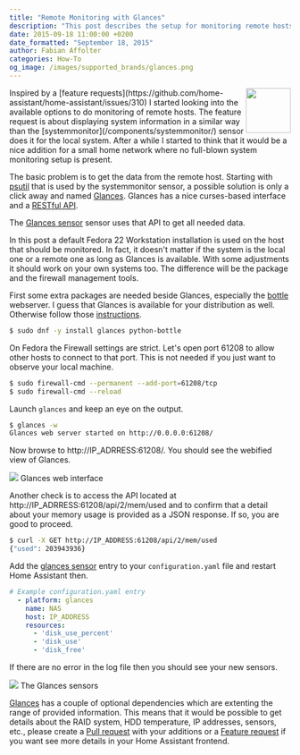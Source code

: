 ```yaml
---
title: "Remote Monitoring with Glances"
description: "This post describes the setup for monitoring remote hosts with Home Assistant."
date: 2015-09-18 11:00:00 +0200
date_formatted: "September 18, 2015"
author: Fabian Affolter
categories: How-To
og_image: /images/supported_brands/glances.png
---
```


<img src='/images/supported_brands/glances.png' style='border:none; box-shadow: none; float: right;' height='80' />
Inspired by a [feature requests](https://github.com/home-assistant/home-assistant/issues/310) I started looking into the available options to do monitoring of remote hosts. The feature request is about displaying system information in a similar way than the [systemmonitor](/components/systemmonitor/) sensor does it for the local system. After a while I started to think that it would be a nice addition for a small home network where no full-blown system monitoring setup is present. 

<!--more-->

The basic problem is to get the data from the remote host. Starting with [psutil](https://pypi.python.org/pypi/psutil) that is used by the systemmonitor sensor, a possible solution is only a click away and named [Glances](https://github.com/nicolargo/glances). Glances has a nice curses-based interface and a [RESTful API](https://github.com/nicolargo/glances/wiki/The-Glances-RESTFULL-JSON-API). 

The [Glances sensor](/components/glances/) sensor uses that API to get all needed data. 

In this post a default Fedora 22 Workstation installation is used on the host that should be monitored. In fact, it doesn't matter if the system is the local one or a remote one as long as Glances is available. With some adjustments it should work on your own systems too. The difference will be the package and the firewall management tools.

First some extra packages are needed beside Glances, especially the [bottle](http://bottlepy.org/docs/dev/index.html) webserver. I guess that Glances is available for your distribution as well. Otherwise follow those [instructions](https://github.com/nicolargo/glances#installation).

```bash
$ sudo dnf -y install glances python-bottle
```

On Fedora the Firewall settings are strict. Let's open port 61208 to allow other hosts to connect to that port. This is not needed if you just want to observe your local machine. 

```bash
$ sudo firewall-cmd --permanent --add-port=61208/tcp
$ sudo firewall-cmd --reload
```

Launch `glances` and keep an eye on the output.

```bash
$ glances -w
Glances web server started on http://0.0.0.0:61208/
```

Now browse to http://IP_ADRRESS:61208/. You should see the webified view of Glances.

<p class='img'>
  <img src='/images/blog/2015-09-glances/web-glances.png' />
  Glances web interface
</p>

Another check is to access the API located at http://IP_ADRRESS:61208/api/2/mem/used and to confirm that a detail about your memory usage is provided as a JSON response. If so, you are good to proceed.

```bash
$ curl -X GET http://IP_ADDRESS:61208/api/2/mem/used
{"used": 203943936}
```

Add the [glances sensor](/components/glances/) entry to your `configuration.yaml` file and restart Home Assistant then.

```yaml
# Example configuration.yaml entry
  - platform: glances
    name: NAS
    host: IP_ADDRESS
    resources:
      - 'disk_use_percent'
      - 'disk_use'
      - 'disk_free'
```

If there are no error in the log file then you should see your new sensors.

<p class='img'>
  <img src='/images/blog/2015-09-glances/sensors.png' />
  The Glances sensors
</p>

[Glances](https://github.com/nicolargo/glances) has a couple of optional dependencies which are extenting the range of provided information. This means that it would be possible to get details about the RAID system, HDD temperature, IP addresses, sensors, etc., please create a [Pull request](https://github.com/home-assistant/home-assistant/pulls) with your additions or a [Feature request](https://github.com/home-assistant/home-assistant/issues/new) if you want see more details in your Home Assistant frontend.

